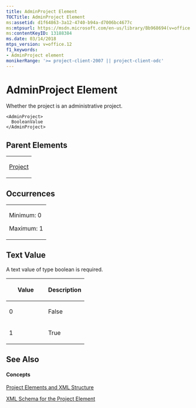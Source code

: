 ```yaml
---
title: AdminProject Element
TOCTitle: AdminProject Element
ms:assetid: d1f64863-3a12-4740-b94a-d7006bc4677c
ms:mtpsurl: https://msdn.microsoft.com/en-us/library/Bb968694(v=office.12)
ms:contentKeyID: 13188384
ms.date: 03/14/2018
mtps_version: v=office.12
f1_keywords:
- AdminProject element
monikerRange: '>= project-client-2007 || project-client-odc'
---
```


# AdminProject Element




Whether the project is an administrative project.

    <AdminProject>
      BooleanValue
    </AdminProject>

## Parent Elements

<table>
<colgroup>
<col style="width: 100%" />
</colgroup>
<tbody>
<tr class="odd">
<td><p><a href="project-element.md">Project</a></p></td>
</tr>
</tbody>
</table>

## Occurrences

<table>
<colgroup>
<col style="width: 100%" />
</colgroup>
<tbody>
<tr class="odd">
<td><p>Minimum: 0</p>
<p>Maximum: 1</p></td>
</tr>
</tbody>
</table>

## Text Value

A text value of type boolean is required.

<table>
<colgroup>
<col style="width: 50%" />
<col style="width: 50%" />
</colgroup>
<thead>
<tr class="header">
<th><p>Value</p></th>
<th><p>Description</p></th>
</tr>
</thead>
<tbody>
<tr class="odd">
<td><p>0</p></td>
<td><p>False</p></td>
</tr>
<tr class="even">
<td><p>1</p></td>
<td><p>True</p></td>
</tr>
</tbody>
</table>

## See Also

#### Concepts

[Project Elements and XML Structure](project-elements-and-xml-structure.md)

[XML Schema for the Project Element](xml-schema-for-the-project-element.md)


